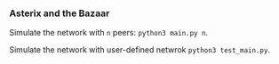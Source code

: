 ### Asterix and the Bazaar

Simulate the network with `n` peers: `python3 main.py n`.  

Simulate the network with user-defined netwrok `python3 test_main.py`. 
